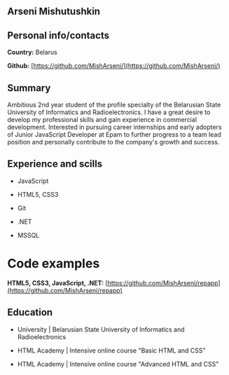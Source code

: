 ## Arseni Mishutushkin

## Personal info/contacts

**Country:** Belarus

**Github:** [https://github.com/MishArseni/](https://github.com/MishArseni/)

## Summary

Ambitious 2nd year student of the profile specialty of the Belarusian State University of Informatics and Radioelectronics. I have a great desire to develop my professional skills and gain experience in commercial development.
Interested in pursuing career internships and early adopters of Junior JavaScript Developer at Epam to further progress to a team lead position and personally contribute to the company's growth and success.

## Experience and scills

- JavaScript

- HTML5, CSS3
 
- Git

- .NET

- MSSQL

# Code examples

**HTML5, CSS3, JavaScript, .NET:** [https://github.com/MishArseni/repapp](https://github.com/MishArseni/repapp)


## Education

- University | Belarusian State University of Informatics and Radioelectronics

- HTML Academy       | Intensive online course "Basic HTML and CSS"

- HTML Academy       | Intensive online course "Advanced HTML and CSS"   
